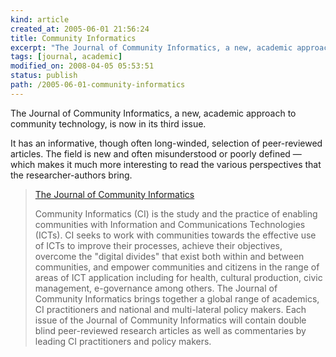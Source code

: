 ```yaml
--- 
kind: article
created_at: 2005-06-01 21:56:24
title: Community Informatics
excerpt: "The Journal of Community Informatics, a new, academic approach to community technology, is now in its third issue. "
tags: [journal, academic]
modified_on: 2008-04-05 05:53:51
status: publish 
path: /2005-06-01-community-informatics
---
```


The Journal of Community Informatics, a new, academic approach to community technology, is now in its third issue. 

It has an informative, though often long-winded, selection of peer-reviewed articles. The field is new and often misunderstood or poorly defined &mdash; which makes it much more interesting to read the various perspectives that the researcher-authors bring. 

<blockquote class="large">
<a title="The Journal of Community Informatics" href="http://www.ci-journal.net/index.php">The Journal of Community Informatics</a>

Community Informatics (CI) is the study and the practice of enabling communities with Information and Communications Technologies (ICTs). CI seeks to work with communities towards the effective use of ICTs to improve their processes, achieve their objectives, overcome the "digital divides" that exist both within and between communities, and empower communities and citizens in the range of areas of ICT application including for health, cultural production, civic management, e-governance among others. The Journal of Community Informatics brings together a global range of academics, CI practitioners and national and multi-lateral policy makers. Each issue of the Journal of Community Informatics will contain double blind peer-reviewed research articles as well as commentaries by leading CI practitioners and policy makers.

</blockquote>